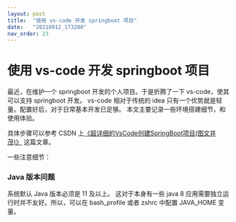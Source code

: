 ```yaml
---
layout: post
title:  "使用 vs-code 开发 springboot 项目"
date:   "20210912_173200"
nav_order: 23
---
```

使用 vs-code 开发 springboot 项目
====

最近，在维护一个 springboot 开发的个人项目。于是折腾了一下 vs-code，使其可以支持 springboot  开发。  vs-code  相对于传统的  idea  只有一个优势就是轻量。配置好后，对于日常基本开发已足够。
本文主要记录一些环境搭建细节，和使用体验。

具体步骤可以参考 CSDN 上[《超详细的VsCode创建SpringBoot项目(图文并茂)》](https://blog.csdn.net/zyd573803837/article/details/109263219) 这篇文章。 

一些注意细节：
### Java 版本问题
系统默认  Java  版本必须是 11 及以上。 这对于本身有一些  java 8 应用需要独立运行时并不友好。所以，可以在 bash_profile  或者  zshrc  中配置 JAVA_HOME 变量。 
